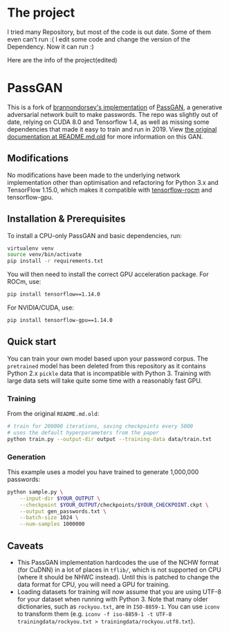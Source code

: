 # The project

I tried many Repository, but most of the code is out date. Some of them even can't run :(
I edit some code and change the version of the Dependency. Now it can run :)

Here are the info of the project(edited)


# PassGAN

This is a fork of [brannondorsey's implementation](https://github.com/brannondorsey/PassGAN) of [PassGAN](https://arxiv.org/abs/1709.00440), a generative adversarial network built to make passwords. The repo was slightly out of date, relying on CUDA 8.0 and Tensorflow 1.4, as well as missing some dependencies that made it easy to train and run in 2019. View [the original documentation at README.md.old](README.md.old) for more information on this GAN.

## Modifications

No modifications have been made to the underlying network implementation other than optimisation and refactoring for Python 3.x and TensorFlow 1.15.0, which makes it compatible with [tensorflow-rocm](https://rocm.github.io/tensorflow.html) and tensorflow-gpu.

## Installation & Prerequisites

To install a CPU-only PassGAN and basic dependencies, run:

````bash
virtualenv venv
source venv/bin/activate
pip install -r requirements.txt
````

You will then need to install the correct GPU acceleration package. For ROCm, use:

````bash
pip install tensorflow==1.14.0
````

For NVIDIA/CUDA, use:

````bash
pip install tensorflow-gpu==1.14.0
````

## Quick start

You can train your own model based upon your password corpus. The `pretrained` model has been deleted from this repository as it contains Python 2.x `pickle` data that is incompatible with Python 3. Training with large data sets will take quite some time with a reasonably fast GPU.

### Training

From the original `README.md.old`:

```bash
# train for 200000 iterations, saving checkpoints every 5000
# uses the default hyperparameters from the paper
python train.py --output-dir output --training-data data/train.txt
```

### Generation

This example uses a model you have trained to generate 1,000,000 passwords:

```bash
python sample.py \
	--input-dir $YOUR_OUTPUT \
	--checkpoint $YOUR_OUTPUT/checkpoints/$YOUR_CHECKPOINT.ckpt \
	--output gen_passwords.txt \
	--batch-size 1024 \
	--num-samples 1000000
```

## Caveats

* This PassGAN implementation hardcodes the use of the NCHW format (for CuDNN) in a lot of places in `tflib/`, which is not supported on CPU (where it should be NHWC instead). Until this is patched to change the data format for CPU, you will need a GPU for training.
* Loading datasets for training will now assume that you are using UTF-8 for your dataset when running with Python 3. Note that many older dictionaries, such as `rockyou.txt`, are in `ISO-8859-1`. You can use `iconv` to transform them (e.g. `iconv -f iso-8859-1 -t UTF-8 trainingdata/rockyou.txt > trainingdata/rockyou.utf8.txt`).
